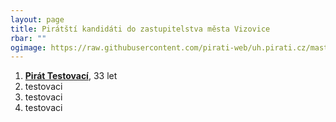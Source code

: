 ```yaml
---
layout: page
title: Pirátští kandidáti do zastupitelstva města Vizovice
rbar: ""
ogimage: https://raw.githubusercontent.com/pirati-web/uh.pirati.cz/master/assets/img/miscellaneous/fbkandidatix.jpg
---
```


1. [**Pirát Testovací**](/lide/pirat-testovaci), 33 let
2. testovaci
3. testovaci
4. testovaci
